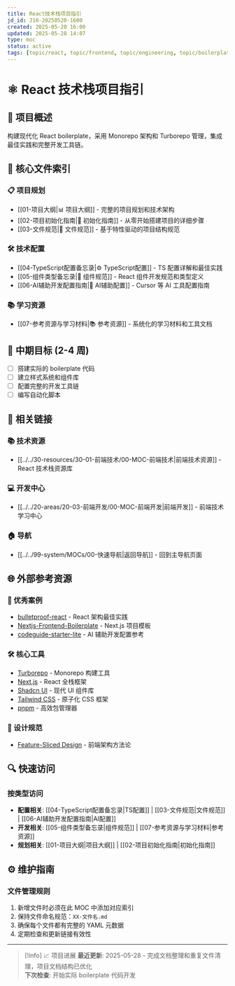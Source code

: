 ```yaml
---
title: React技术栈项目指引
jd_id: J10-20250520-1600
created: 2025-05-20 16:00
updated: 2025-05-28 14:07
type: moc
status: active
tags: [topic/react, topic/frontend, topic/engineering, topic/boilerplate]
---
```


# ⚛️ React 技术栈项目指引

## 📝 项目概述

构建现代化 React boilerplate，采用 Monorepo 架构和 Turborepo 管理，集成最佳实践和完整开发工具链。

## 📂 核心文件索引

### 📋 项目规划

- [[01-项目大纲|📊 项目大纲]] - 完整的项目规划和技术架构
- [[02-项目初始化指南|🚀 初始化指南]] - 从零开始搭建项目的详细步骤
- [[03-文件规范|📁 文件规范]] - 基于特性驱动的项目结构规范

### 🛠️ 技术配置

- [[04-TypeScript配置备忘录|⚙️ TypeScript配置]] - TS 配置详解和最佳实践
- [[05-组件类型备忘录|🧩 组件规范]] - React 组件开发规范和类型定义
- [[06-AI辅助开发配置指南|🤖 AI辅助配置]] - Cursor 等 AI 工具配置指南

### 📚 学习资源

- [[07-参考资源与学习材料|📚 参考资源]] - 系统化的学习材料和工具文档

## 🎯 中期目标 (2-4 周)

- [ ] 搭建实际的 boilerplate 代码
- [ ] 建立样式系统和组件库
- [ ] 配置完整的开发工具链
- [ ] 编写自动化脚本

## 🔗 相关链接

### 📚 技术资源

- [[../../30-resources/30-01-前端技术/00-MOC-前端技术|前端技术资源]] - React 技术栈资源库

### 💻 开发中心

- [[../../20-areas/20-03-前端开发/00-MOC-前端开发|前端开发]] - 前端技术学习中心

### 🏠 导航

- [[../../99-system/MOCs/00-快速导航|返回导航]] - 回到主导航页面

## 🌐 外部参考资源

### 🎯 优秀案例

- [bulletproof-react](https://github.com/alan2207/bulletproof-react) - React 架构最佳实践
- [Nextjs-Frontend-Boilerplate](https://github.com/shaadcode/Nextjs-Frontend-Boilerplate) - Next.js 项目模板
- [codeguide-starter-lite](https://github.com/CodeGuide-dev/codeguide-starter-lite) - AI 辅助开发配置参考

### 🛠️ 核心工具

- [Turborepo](https://turbo.build/repo) - Monorepo 构建工具
- [Next.js](https://nextjs.org/) - React 全栈框架
- [Shadcn UI](https://ui.shadcn.com/) - 现代 UI 组件库
- [Tailwind CSS](https://tailwindcss.com/) - 原子化 CSS 框架
- [pnpm](https://pnpm.io/) - 高效包管理器

### 📖 设计规范

- [Feature-Sliced Design](https://feature-sliced.github.io/documentation/) - 前端架构方法论

## 🔍 快速访问

### 按类型访问

- **配置相关**: [[04-TypeScript配置备忘录|TS配置]] | [[03-文件规范|文件规范]] | [[06-AI辅助开发配置指南|AI配置]]
- **开发相关**: [[05-组件类型备忘录|组件规范]] | [[07-参考资源与学习材料|参考资源]]
- **规划相关**: [[01-项目大纲|项目大纲]] | [[02-项目初始化指南|初始化指南]]

## ⚙️ 维护指南

### 文件管理规则

1. 新增文件时必须在此 MOC 中添加对应索引
2. 保持文件命名规范：`XX-文件名.md`
3. 确保每个文件都有完整的 YAML 元数据
4. 定期检查和更新链接有效性

---

> [!info] 📈 项目进展
> **最近更新**: 2025-05-28 - 完成文档整理和重复文件清理，项目文档结构已优化  
> **下次检查**: 开始实际 boilerplate 代码开发
